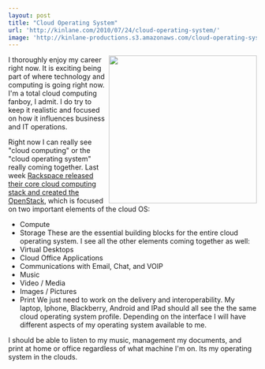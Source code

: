 ```yaml
---
layout: post
title: "Cloud Operating System"
url: 'http://kinlane.com/2010/07/24/cloud-operating-system/'
image: 'http://kinlane-productions.s3.amazonaws.com/cloud-operating-system.png'
---
```


<img class="alignnone c1" title="Cloud Operating System" src="http://kinlane-productions.s3.amazonaws.com/cloud-operating-system.png" alt="" width="300" align="right" />I thoroughly enjoy my career right now. It is exciting being part of where technology and computing is going right now. I'm a total cloud computing fanboy, I admit. I do try to keep it realistic and focused on how it influences business and IT operations.

Right now I can really see "cloud computing" or the "cloud operating system" really coming together. Last week [Rackspace released their core cloud computing stack and created the OpenStack][1], which is focused on two important elements of the cloud OS:

  * Compute
  * Storage
These are the essential building blocks for the entire cloud operating system. I see all the other elements coming together as well:
  * Virtual Desktops
  * Cloud Office Applications
  * Communications with Email, Chat, and VOIP
  * Music
  * Video / Media
  * Images / Pictures
  * Print
We just need to work on the delivery and interoperability. My laptop, Iphone, Blackberry, Android and IPad should all see the the same cloud operating system profile. Depending on the interface I will have different aspects of my operating system available to me.

I should be able to listen to my music, management my documents, and print at home or office regardless of what machine I'm on. Its my operating system in the clouds.

   [1]: http://www.kinlane.com/2010/07/openstack-open-source-open-standards-cloud/
